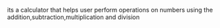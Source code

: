 its a calculator that helps user perform operations on numbers using the addition,subtraction,multiplication and division
